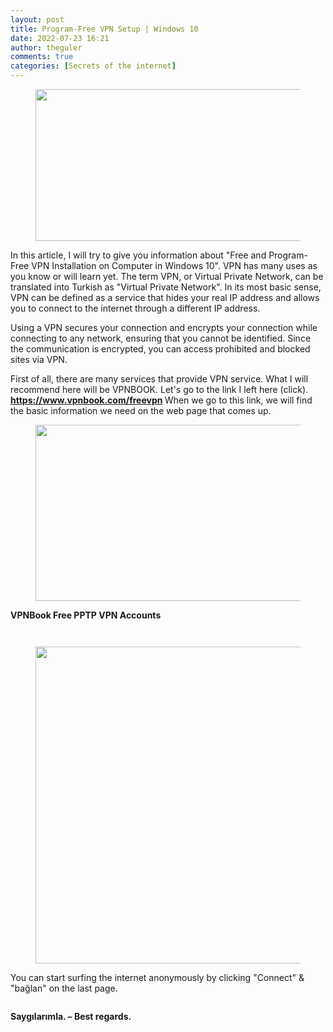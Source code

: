 ```yaml
---
layout: post
title: Program-Free VPN Setup | Windows 10
date: 2022-07-23 16:21
author: theguler
comments: true
categories: [Secrets of the internet]
---
```

<!-- wp:image {"id":3672,"width":487,"height":243,"sizeSlug":"large","linkDestination":"none"} -->
<figure class="wp-block-image size-large is-resized"><img src="https://theguler.wordpress.com/wp-content/uploads/2022/07/vpn-explained.webp?w=1024" alt="" class="wp-image-3672" width="487" height="243" /></figure>
<!-- /wp:image -->

<!-- wp:paragraph -->
<p>In this article, I will try to give you information about "Free and Program-Free VPN Installation on Computer in Windows 10". VPN has many uses as you know or will learn yet. The term VPN, or Virtual Private Network, can be translated into Turkish as "Virtual Private Network". In its most basic sense, VPN can be defined as a service that hides your real IP address and allows you to connect to the internet through a different IP address.</p>
<!-- /wp:paragraph -->

<!-- wp:paragraph -->
<p>Using a VPN secures your connection and encrypts your connection while connecting to any network, ensuring that you cannot be identified. Since the communication is encrypted, you can access prohibited and blocked sites via VPN.</p>
<!-- /wp:paragraph -->

<!-- wp:paragraph -->
<p>First of all, there are many services that provide VPN service. What I will recommend here will be VPNBOOK. Let's go to the link I left here (click). <strong><a rel="noreferrer noopener" href="https://www.vpnbook.com/freevpn" target="_blank">https://www.vpnbook.com/freevpn</a> </strong>When we go to this link, we will find the basic information we need on the web page that comes up.</p>
<!-- /wp:paragraph -->

<!-- wp:image {"id":3662,"width":546,"height":282,"sizeSlug":"large","linkDestination":"none"} -->
<figure class="wp-block-image size-large is-resized"><img src="https://theguler.wordpress.com/wp-content/uploads/2022/07/win-vpn-kurulumu.png?w=927" alt="" class="wp-image-3662" width="546" height="282" /></figure>
<!-- /wp:image -->

<!-- wp:paragraph -->
<p><strong>VPNBook Free PPTP VPN Accounts</strong></p>
<!-- /wp:paragraph -->

<!-- wp:image {"id":3677,"sizeSlug":"large","linkDestination":"none"} -->
<figure class="wp-block-image size-large"><img src="https://theguler.wordpress.com/wp-content/uploads/2022/07/vpn_book.png?w=1024" alt="" class="wp-image-3677" /></figure>
<!-- /wp:image -->

<!-- wp:image {"id":3674,"sizeSlug":"large","linkDestination":"none"} -->
<figure class="wp-block-image size-large"><img src="https://theguler.wordpress.com/wp-content/uploads/2022/07/vpn-edittor.png?w=1024" alt="" class="wp-image-3674" /></figure>
<!-- /wp:image -->

<!-- wp:image {"id":3666,"width":604,"height":507,"sizeSlug":"large","linkDestination":"none"} -->
<figure class="wp-block-image size-large is-resized"><img src="https://theguler.wordpress.com/wp-content/uploads/2022/07/vpnbook.png?w=970" alt="" class="wp-image-3666" width="604" height="507" /></figure>
<!-- /wp:image -->

<!-- wp:paragraph -->
<p>You can start surfing the internet anonymously by clicking "Connect" &amp; "bağlan" on the last page.</p>
<!-- /wp:paragraph -->

<!-- wp:image {"id":3670,"sizeSlug":"large","linkDestination":"none"} -->
<figure class="wp-block-image size-large"><img src="https://theguler.wordpress.com/wp-content/uploads/2022/07/vpnson.png?w=1024" alt="" class="wp-image-3670" /></figure>
<!-- /wp:image -->

<!-- wp:paragraph -->
<p><strong>Saygılarımla. – Best regards.</strong></p>
<!-- /wp:paragraph -->
